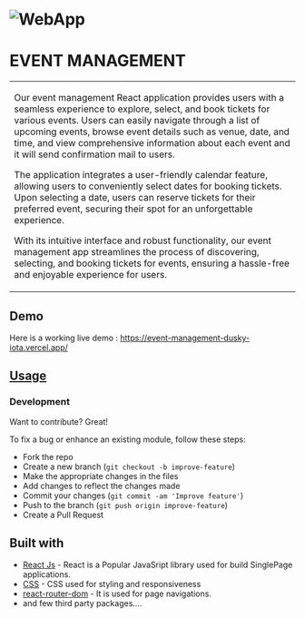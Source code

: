 # ![WebApp](https://res.cloudinary.com/dr2jqbir9/image/upload/v1714998050/event-manag-typescript_sfscfm.png)
# EVENT MANAGEMENT
<table>
<tr>
<td>

  
Our event management React application provides users with a seamless experience to explore, select, and book tickets for various events. Users can easily navigate through a list of upcoming events, browse event details such as venue, date, and time, and view comprehensive information about each event and it will send confirmation mail to users.

The application integrates a user-friendly calendar feature, allowing users to conveniently select dates for booking tickets. Upon selecting a date, users can reserve tickets for their preferred event, securing their spot for an unforgettable experience.

With its intuitive interface and robust functionality, our event management app streamlines the process of discovering, selecting, and booking tickets for events, ensuring a hassle-free and enjoyable experience for users.


</td>
</tr>
</table>


## Demo
Here is a working live demo :  https://event-management-dusky-iota.vercel.app/


## [Usage](https://event-management-dusky-iota.vercel.app/) 

### Development
Want to contribute? Great!

To fix a bug or enhance an existing module, follow these steps:

- Fork the repo
- Create a new branch (`git checkout -b improve-feature`)
- Make the appropriate changes in the files
- Add changes to reflect the changes made
- Commit your changes (`git commit -am 'Improve feature'`)
- Push to the branch (`git push origin improve-feature`)
- Create a Pull Request 

## Built with 

- [React Js](https://www.w3schools.com/REACT/DEFAULT.ASP) - React is a Popular JavaSript library used for build SinglePage applications.
- [CSS](https://www.w3schools.com/css/) - CSS used for styling and responsiveness
- [react-router-dom](https://www.w3schools.com/react/react_router.asp) - It is used for page navigations.
- and few third party packages....
